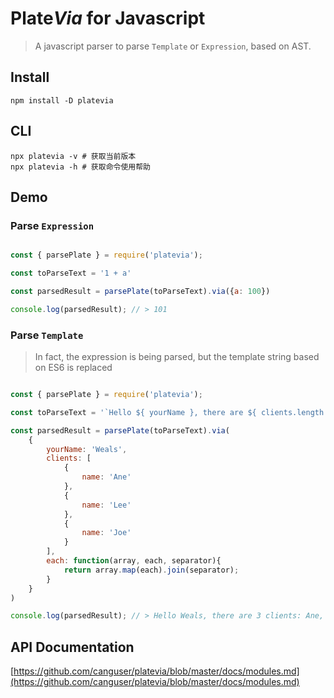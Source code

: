 # Plate*Via* for Javascript

> A javascript parser to parse `Template` or `Expression`, based on AST.

## Install

```shall script
npm install -D platevia
```

## CLI

```shall script
npx platevia -v # 获取当前版本
npx platevia -h # 获取命令使用帮助
```

## Demo

### Parse `Expression`

```javascript

const { parsePlate } = require('platevia');

const toParseText = '1 + a'

const parsedResult = parsePlate(toParseText).via({a: 100})

console.log(parsedResult); // > 101

```

### Parse `Template`

> In fact, the expression is being parsed, but the template string based on ES6 is replaced

```javascript

const { parsePlate } = require('platevia');

const toParseText = '`Hello ${ yourName }, there are ${ clients.length } clients: ${ each(clients, client => client.name, \', \') }`'

const parsedResult = parsePlate(toParseText).via(
    {
        yourName: 'Weals',
        clients: [
            {
                name: 'Ane'
            },
            {
                name: 'Lee'
            },
            {
                name: 'Joe'
            }
        ],
        each: function(array, each, separator){
            return array.map(each).join(separator);
        }
    }
)

console.log(parsedResult); // > Hello Weals, there are 3 clients: Ane, Lee, Joe

```

## API Documentation

[https://github.com/canguser/platevia/blob/master/docs/modules.md](https://github.com/canguser/platevia/blob/master/docs/modules.md)

